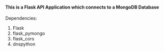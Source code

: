 <h4> This is a Flask API Application which connects to a MongoDB Database </h4>

Dependencies:
<ol>
    <li>Flask</li>
    <li>flask_pymongo</li>
    <li>flask_cors</li>
    <li>dnspython</li>
</ol>
